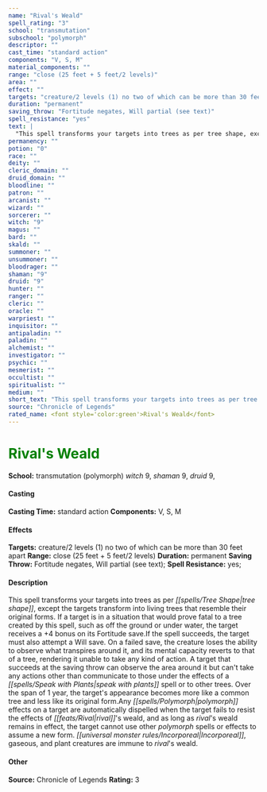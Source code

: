 ```yaml
---
name: "Rival's Weald"
spell_rating: "3"
school: "transmutation"
subschool: "polymorph"
descriptor: ""
cast_time: "standard action"
components: "V, S, M"
material_components: ""
range: "close (25 feet + 5 feet/2 levels)"
area: ""
effect: ""
targets: "creature/2 levels (1) no two of which can be more than 30 feet apart"
duration: "permanent"
saving_throw: "Fortitude negates, Will partial (see text)"
spell_resistance: "yes"
text: |
  "This spell transforms your targets into trees as per tree shape, except the targets transform into living trees that resemble their original forms. If a target is in a situation that would prove fatal to a tree created by this spell, such as off the ground or under water, the target receives a +4 bonus on its Fortitude save.If the spell succeeds, the target must also attempt a Will save. On a failed save, the creature loses the ability to observe what transpires around it, and its mental capacity reverts to that of a tree, rendering it unable to take any kind of action. A target that succeeds at the saving throw can observe the area around it but can't take any actions other than communicate to those under the effects of a speak with plants spell or to other trees. Over the span of 1 year, the target's appearance becomes more like a common tree and less like its original form.Any polymorph effects on a target are automatically dispelled when the target fails to resist the effects of rival's weald, and as long as rival's weald remains in effect, the target cannot use other polymorph spells or effects to assume a new form. Incorporeal, gaseous, and plant creatures are immune to rival's weald."
permanency: ""
potion: "0"
race: ""
deity: ""
cleric_domain: ""
druid_domain: ""
bloodline: ""
patron: ""
arcanist: ""
wizard: ""
sorcerer: ""
witch: "9"
magus: ""
bard: ""
skald: ""
summoner: ""
unsummoner: ""
bloodrager: ""
shaman: "9"
druid: "9"
hunter: ""
ranger: ""
cleric: ""
oracle: ""
warpriest: ""
inquisitor: ""
antipaladin: ""
paladin: ""
alchemist: ""
investigator: ""
psychic: ""
mesmerist: ""
occultist: ""
spiritualist: ""
medium: ""
short_text: "This spell transforms your targets into trees as per tree shape, except the targ"
source: "Chronicle of Legends"
rated_name: <font style='color:green'>Rival's Weald</font>
---
```


# <font style='color:green'>Rival's Weald</font> 
**School:** transmutation (polymorph) 
_witch_ 9, _shaman_ 9, _druid_ 9, 
#### Casting
**Casting Time:** standard action
 **Components:** V, S, M 
 #### Effects
**Targets:** creature/2 levels (1) no two of which can be more than 30 feet apart
**Range:** close (25 feet + 5 feet/2 levels)
**Duration:** permanent
**Saving Throw:** Fortitude negates, Will partial (see text); **Spell Resistance:** yes; 
 #### Description
This spell transforms your targets into trees as per _[[spells/Tree Shape|tree shape]]_, except the targets transform into living trees that resemble their original forms. If a target is in a situation that would prove fatal to a tree created by this spell, such as off the ground or under water, the target receives a +4 bonus on its Fortitude save.If the spell succeeds, the target must also attempt a Will save. On a failed save, the creature loses the ability to observe what transpires around it, and its mental capacity reverts to that of a tree, rendering it unable to take any kind of action. A target that succeeds at the saving throw can observe the area around it but can't take any actions other than communicate to those under the effects of a _[[spells/Speak with Plants|speak with plants]]_ spell or to other trees. Over the span of 1 year, the target's appearance becomes more like a common tree and less like its original form.Any _[[spells/Polymorph|polymorph]]_ effects on a target are automatically dispelled when the target fails to resist the effects of _[[feats/Rival|rival]]_'s weald, and as long as _rival_'s weald remains in effect, the target cannot use other _polymorph_ spells or effects to assume a new form. _[[universal monster rules/Incorporeal|Incorporeal]]_, gaseous, and plant creatures are immune to _rival_'s weald.

 #### Other
**Source:** Chronicle of Legends
**Rating:** 3
